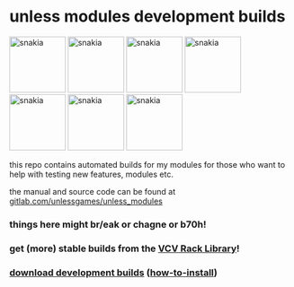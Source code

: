 # unless modules development builds

<p float="left">
<img src="https://library.vcvrack.com/screenshots/unless_modules/towers.png" alt="snakia" height="100" style="display : inline-block;"/>
<img src="https://library.vcvrack.com/screenshots/unless_modules/snake.png" alt="snakia" height="100" style="display : inline-block;"/>
<img src="https://library.vcvrack.com/screenshots/unless_modules/room.png" alt="snakia" height="100" style="display : inline-block;"/>
<img src="https://library.vcvrack.com/screenshots/unless_modules/cantor.png" alt="snakia" height="100" style="display : inline-block;"/>
<img src="https://library.vcvrack.com/screenshots/unless_modules/markov.png" alt="snakia" height="100" style="display : inline-block;"/>
<img src="https://library.vcvrack.com/screenshots/unless_modules/atoms.png" alt="snakia" height="100" style="display : inline-block;"/>
<img src="https://library.vcvrack.com/screenshots/unless_modules/piong.png" alt="snakia" height="100" style="display : inline-block;"/>
</p>

this repo contains automated builds for my modules for those who want to help with testing new features, modules etc.

the manual and source code can be found at [gitlab.com/unlessgames/unless_modules](https://gitlab.com/unlessgames/unless_modules)

### things here might br/eak or chagne or b70h!

### get (more) stable builds from the [**VCV Rack Library**](https://library.vcvrack.com/unless_modules)!

### [download development builds](https://github.com/unlessgames/unless_modules/releases) ([how-to-install](https://vcvrack.com/manual/Installing#installing-plugins-not-available-on-the-vcv-library))
